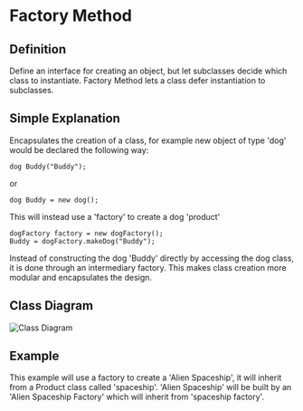 Factory Method
===========
Definition
----------
Define an interface for creating an object, but let subclasses decide which class to instantiate. Factory Method lets a class defer instantiation to subclasses.

Simple Explanation
---------
Encapsulates the creation of a class, for example new object of type 'dog' would be declared the following way:
```
dog Buddy("Buddy");
```
or
```
dog Buddy = new dog();
```
This will instead use a 'factory' to create a dog 'product'
```
dogFactory factory = new dogFactory();
Buddy = dogFactory.makeDog("Buddy");
```

Instead of constructing the dog 'Buddy' directly by accessing the dog class, it is done through an intermediary factory.  This makes class creation more modular and encapsulates the design.

Class Diagram
--------
![Class Diagram](http://www.plantuml.com/plantuml/proxy?fmt=svg&src=https://raw.githubusercontent.com/staticxrjc/Design-Patterns/main/abstract-factory/UML/diagram.puml)

Example
------
This example will use a factory to create a 'Alien Spaceship', it will inherit from a Product class called 'spaceship'.  'Alien Spaceship' will be built by an 'Alien Spaceship Factory' which will inherit from 'spaceship factory'.
